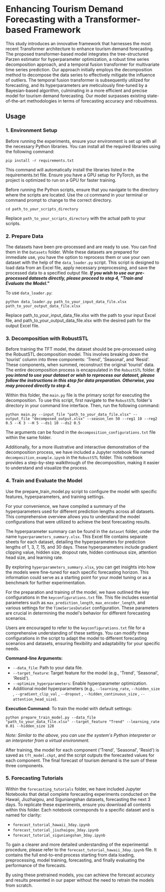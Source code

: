 
# Enhancing Tourism Demand Forecasting with a Transformer-based Framework

This study introduces an innovative framework that harnesses the most recent Transformer architecture to enhance tourism demand forecasting. The proposed transformer-based model integrates the tree-structured Parzen estimator for hyperparameter optimization, a robust time series decomposition approach, and a temporal fusion transformer for multivariate time series prediction. Our approach initially employs the decomposition method to decompose the data series to effectively mitigate the influence of outliers. The temporal fusion transformer is subsequently utilized for forecasting, and its hyperparameters are meticulously fine-tuned by a Bayesian-based algorithm, culminating in a more efficient and precise model for tourism demand forecasting. Our model surpasses existing state-of-the-art methodologies in terms of forecasting accuracy and robustness.


## Usage

### 1. Environment Setup
Before running the experiments, ensure your environment is set up with all the necessary Python libraries. You can install all the required libraries using the following command:

```
pip install -r requirements.txt
```

This command will automatically install the libraries listed in the requirements.txt file. Ensure you have a GPU setup for PyTorch, as the project is optimized to run on a GPU for faster training.

Before running the Python scripts, ensure that you navigate to the directory where the scripts are located. Use the `cd` command in your terminal or command prompt to change to the correct directory.
```
cd path_to_your_scripts_directory
```
Replace `path_to_your_scripts_directory` with the actual path to your scripts.

### 2. Prepare Data
The datasets have been pre-processed and are ready to use. You can find them in the `Datasets` folder. While these datasets are prepared for immediate use, you have the option to reprocess them or use your own dataset with the help of the `data_loader.py` script. This script is designed to load data from an Excel file, apply necessary preprocessing, and save the processed data to a specified output file. ***If you wish to use our pre-processed datasets directly, please proceed to step 4, "Train and Evaluate the Model."***

To use `data_loader.py`:
```
python data_loader.py path_to_your_input_data_file.xlsx path_to_your_output_data_file.xlsx
```
Replace path_to_your_input_data_file.xlsx with the path to your input Excel file, and path_to_your_output_data_file.xlsx with the desired path for the output Excel file. 

### 3. Decomposition with RobustSTL
Before training the TFT model, the dataset should be pre-processed using the RobustSTL decomposition model. This involves breaking down the 'tourist' column into three components: 'Trend', 'Seasonal', and 'Resid'. These components, when summed, reconstruct the original 'tourist' data. The entire decomposition process is encapsulated in the `RobustSTL` folder. ***If you intend to use your dataset or wish to reprocess our dataset, please follow the instructions in this step for data preparation. Otherwise, you may proceed directly to step 4.***

Within this folder, the `main.py` file is the primary script for executing the decomposition. To use this script, first navigate to the `RobustSTL` folder's directory in your command line interface. Then, run the following command:
```
python main.py --input_file "path_to_your_data_file.xlsx" --output_file "decomposed_output.xlsx" --season_len 50 --reg1 10 --reg2 0.5 --K 3 --H 5 --ds1 10 --ds2 0.5
```
The arguments can be found in the `decomposition_configurations.txt` file within the same folder. 

Additionally, for a more illustrative and interactive demonstration of the decomposition process, we have included a Jupyter notebook file named `decomposition_example.ipynb` in the `RobustSTL` folder. This notebook provides a step-by-step walkthrough of the decomposition, making it easier to understand and visualize the process.

### 4. Train and Evaluate the Model
Use the prepare_train_model.py script to configure the model with specific features, hyperparameters, and training settings. 

For your convenience, we have compiled a summary of the hyperparameters used for different prediction lengths across all datasets. This comprehensive overview allows you to understand the model configurations that were utilized to achieve the best forecasting results.

The hyperparameter summary can be found in the `dataset` folder, under the name `hyperparameters_summary.xlsx`. This Excel file contains separate sheets for each dataset, detailing the hyperparameters for prediction lengths of 1, 3, 7, 15, and 30 days. These hyperparameters include gradient clipping value, hidden size, dropout rate, hidden continuous size, attention head size, and learning rate.

By exploring `hyperparameters_summary.xlsx`, you can get insights into how the models were fine-tuned for each specific forecasting horizon. This information could serve as a starting point for your model tuning or as a benchmark for further experimentation.

For the preparation and training of the model, we have outlined the key configurations in the `keyconfigurations.txt` file. This file includes essential parameters such as `max_prediction_length`, `max_encoder_length`, and various settings for the `TimeSeriesDataSet` configuration. These parameters are crucial in determining the model's behavior for different forecasting scenarios.

Users are encouraged to refer to the `keyconfigurations.txt` file for a comprehensive understanding of these settings. You can modify these configurations in the script to adapt the model to different forecasting scenarios and datasets, ensuring flexibility and adaptability for your specific needs.

**Command-line Arguments:**
- `--data_file`: Path to your data file.
- `--target_feature`: Target feature for the model (e.g., 'Trend', 'Seasonal', 'Resid').
- `--optimize_hyperparameters`: Enable hyperparameter optimization.
- Additional model hyperparameters (e.g., `--learning_rate`, `--hidden_size` , `--gradient_clip_val` , `--dropout` , `--hidden_continuous_size` , `--attention_head_size`).

**Execution Command:**
To train the model with default settings:
```
python prepare_train_model.py --data_file "path_to_your_data_file.xlsx" --target_feature "Trend" --learning_rate 0.01 --hidden_size 128
```
*Note: Similar to the above, you can use the system's Python interpreter or an interpreter from a virtual environment.*

After training, the model for each component ('Trend', 'Seasonal', 'Resid') is saved as `tft_model.ckpt`, and the script outputs the forecasted values for each component. The final forecast of tourism demand is the sum of these three components.

### 5. Forecasting Tutorials

Within the `forecasting_tutorials` folder, we have included Jupyter Notebooks that detail complete forecasting experiments conducted on the Hawaii, Jiuzhaigou, and Siguniangshan datasets, forecasting the next 3 days. To replicate these experiments, ensure you download all contents within this folder. Each notebook corresponds to a specific dataset and is named for clarity:

- `forecast_tutorial_hawaii_3day.ipynb`
- `forecast_tutorial_jiuzhaigou_3day.ipynb`
- `forecast_tutorial_siguniangshan_3day.ipynb`

To gain a clearer and more detailed understanding of the experimental procedure, please refer to the `forecast_tutorial_hawaii_3day.ipynb` file. It contains the full end-to-end process starting from data loading, preprocessing, model training, forecasting, and finally evaluating the performance of the forecasts.

By using these pretrained models, you can achieve the forecast accuracy and results presented in our paper without the need to retrain the models from scratch.
